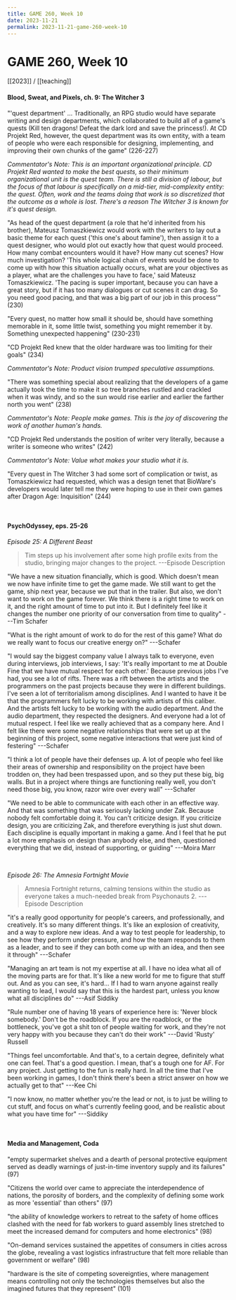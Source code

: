 ```yaml
---
title: GAME 260, Week 10
date: 2023-11-21
permalink: 2023-11-21-game-260-week-10
---
```


# GAME 260, Week 10

[[2023]] / [[teaching]]

#### Blood, Sweat, and Pixels, ch. 9: The Witcher 3

"'quest department' ... Traditionally, an RPG studio would have separate writing and design departments, which collaborated to build all of a game's quests (Kill ten dragons! Defeat the dark lord and save the princess!). At CD Projekt Red, however, the quest department was its own entity, with a team of people who were each responsible for designing, implementing, and improving their own chunks of the game" (226-227)

*Commentator's Note: This is an important organizational principle. CD Projekt Red wanted to make the best quests, so their minimum organizational unit is the quest team. There is still a division of labour, but the focus of that labour is specifically on a mid-tier, mid-complexity entity: the quest. Often, work and the teams doing that work is so discretized that the outcome as a whole is lost. There's a reason The Witcher 3 is known for it's quest design.*

"As head of the quest department (a role that he'd inherited from his brother), Mateusz Tomaszkiewicz would work with the writers to lay out a basic theme for each quest ('this one's about famine'), then assign it to a quest designer, who would plot out exactly how that quest would proceed. How many combat encounters would it have? How many cut scenes? How much investigation? 'This whole logical chain of events would be done to come up with how this situation actually occurs, what are your objectives as a player, what are the challenges you have to face,' said Mateusz Tomaszkiewicz. 'The pacing is super important, because you can have a great story, but if it has too many dialogues or cut scenes it can drag. So you need good pacing, and that was a big part of our job in this process'" (230)

"Every quest, no matter how small it should be, should have something memorable in it, some little twist, something you might remember it by. Something unexpected happening" (230-231)

"CD Projekt Red knew that the older hardware was too limiting for their goals" (234)

*Commentator's Note: Product vision trumped speculative assumptions.*

"There was something special about realizing that the developers of a game actually took the time to make it so tree branches rustled and crackled when it was windy, and so the sun would rise earlier and earlier the farther north you went" (238)

*Commentator's Note: People make games. This is the joy of discovering the work of another human's hands.*

"CD Projekt Red understands the position of writer very literally, because a writer is someone who writes" (242)

*Commentator's Note: Value what makes your studio what it is.*

"Every quest in The Witcher 3 had some sort of complication or twist, as Tomaszkiewicz had requested, which was a design tenet that BioWare's developers would later tell me they were hoping to use in their own games after Dragon Age: Inquisition" (244)

<br>


#### PsychOdyssey, eps. 25-26

*Episode 25: A Different Beast*

> Tim steps up his involvement after some high profile exits from the studio, bringing major changes to the project. ---Episode Description

"We have a new situation financially, which is good. Which doesn't mean we now have infinite time to get the game made. We still want to get the game, ship next year, because we put that in the trailer. But also, we don't want to work on the game forever. We think there is a right time to work on it, and the right amount of time to put into it. But I definitely feel like it changes the number one priority of our conversation from time to quality" ---Tim Schafer

"What is the right amount of work to do for the rest of this game? What do we really want to focus our creative energy on?" ---Schafer

"I would say the biggest company value I always talk to everyone, even during interviews, job interviews, I say: 'It's really important to me at Double Fine that we have mutual respect for each other.' Because previous jobs I've had, you see a lot of rifts. There was a rift between the artists and the programmers on the past projects because they were in different buildings. I've seen a lot of territorialism among disciplines. And I wanted to have it be that the programmers felt lucky to be working with artists of this caliber. And the artists felt lucky to be working with the audio department. And the audio department, they respected the designers. And everyone had a lot of mutual respect. I feel like we really achieved that as a company here. And I felt like there were some negative relationships that were set up at the beginning of this project, some negative interactions that were just kind of festering" ---Schafer

"I think a lot of people have their defenses up. A lot of people who feel like their areas of ownership and responsibility on the project have been trodden on, they had been trespassed upon, and so they put these big, big walls. But in a project where things are functioning really well, you don't need those big, you know, razor wire over every wall" ---Schafer

"We need to be able to communicate with each other in an effective way. And that was something that was seriously lacking under Zak. Because nobody felt comfortable doing it. You can't criticize design. If you criticize design, you are criticizing Zak, and therefore everything is just shut down. Each discipline is equally important in making a game. And I feel that he put a lot more emphasis on design than anybody else, and then, questioned everything that we did, instead of supporting, or guiding" ---Moira Marr

<br>


*Episode 26: The Amnesia Fortnight Movie*

> Amnesia Fortnight returns, calming tensions within the studio as everyone takes a much-needed break from Psychonauts 2. ---Episode Description

"it's a really good opportunity for people's careers, and professionally, and creatively. It's so many different things. It's like an explosion of creativity, and a way to explore new ideas. And a way to test people for leadership, to see how they perform under pressure, and how the team responds to them as a leader, and to see if they can both come up with an idea, and then see it through" ---Schafer

"Managing an art team is not my expertise at all. I have no idea what all of the moving parts are for that. It's like a new world for me to figure that stuff out. And as you can see, it's hard... If I had to warn anyone against really wanting to lead, I would say that this is the hardest part, unless you know what all disciplines do" ---Asif Siddiky

"Rule number one of having 18 years of experience here is: 'Never block somebody.' Don't be the roadblock. If you are the roadblock, or the bottleneck, you've got a shit ton of people waiting for work, and they're not very happy with you because they can't do their work" ---David 'Rusty' Russell

"Things feel uncomfortable. And that's, to a certain degree, definitely what one can feel. That's a good question. I mean, that's a tough one for AF. For any project. Just getting to the fun is really hard. In all the time that I've been working in games, I don't think there's been a strict answer on how we actually get to that" ---Kee Chi

"I now know, no matter whether you're the lead or not, is to just be willing to cut stuff, and focus on what's currently feeling good, and be realistic about what you have time for" ---Siddiky

<br>


#### Media and Management, Coda

"empty supermarket shelves and a dearth of personal protective equipment served as deadly warnings of just-in-time inventory supply and its failures" (97)

"Citizens the world over came to appreciate the interdependence of nations, the porosity of borders, and the complexity of defining some work as more 'essential' than others" (97)

"the ability of knowledge workers to retreat to the safety of home offices clashed with the need for fab workers to guard assembly lines stretched to meet the increased demand for computers and home electronics" (98)

"On-demand services sustained the appetites of consumers in cities across the globe, revealing a vast logistics infrastructure that felt more reliable than government or welfare" (98)

"hardware is the site of competing sovereignties, where management means controlling not only the technologies themselves but also the imagined futures that they represent" (101)
